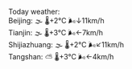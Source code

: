 Today weather:  
Beijing: 🌫  🌡️+2°C 🌬️↓11km/h  
Tianjin: 🌫  🌡️+3°C 🌬️←7km/h  
Shijiazhuang: 🌫  🌡️+2°C 🌬️↙11km/h  
Tangshan: ⛅️  🌡️+3°C 🌬️←4km/h  
